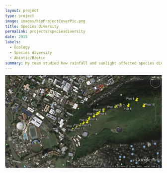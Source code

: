 ```yaml
---
layout: project
type: project
image: images/bioProjectCoverPic.png
title: Species Diversity
permalink: projects/speciesdiversity
date: 2015
labels:
  - Ecology
  - Species diversity
  - Abiotic/Biotic
summary: My team studied how rainfall and sunlight affected species diversity along the Wa'ahila Ridge 
---
```


<div class="ui medium right floated rounded image">
  <img class="ui image" src="../images/bioProjectMap.png">
</div>
